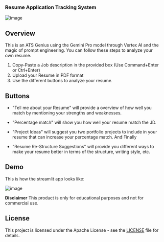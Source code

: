 ### Resume Application Tracking System

![image](https://github.com/user-attachments/assets/8a126cb8-bd28-4836-a658-148dcfe8b07e)



## Overview


This is an ATS Genius using the Gemini Pro model through Vertex AI and the magic of prompt engineering. You can follow these steps to analyze your own resume.

1. Copy-Paste a Job description in the provided box (Use Command+Enter or Ctrl+Enter)
2. Upload your Resume in PDF format
3. Use the different buttons to analyze your resume.

## Buttons

- "Tell me about your Resume" will provide a overview of how well you match by mentioning your strengths and weaknesses.

- "Percentage match" will show you how well your resume match the JD.

- "Project Ideas" will suggest you two portfolio projects to include in your resume that can increase your percentage match. And Finally

- "Resume Re-Structure Suggestions" will provide you different ways to make your resume better in terms of the structure, writing style, etc.

## Demo

This is how the streamlit app looks like:

![image](https://github.com/user-attachments/assets/31229d4b-aa79-41ba-b319-4a2533583c83)


**Disclaimer**
This product is only for educational purposes and not for commercial use.

## License

This project is licensed under the Apache License - see the [LICENSE](LICENSE) file for details.



